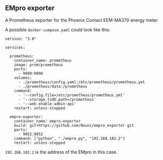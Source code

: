 ## EMpro exporter

A Prometheus exporter for the Phoenix Contact EEM-MA370 energy meter

A possible `docker-compose.yaml` could look like this:

```
version: "3.8"

services:

  prometheus:
    container_name: prometheus
    image: prom/prometheus
    ports:
      - 9090:9090
    volumes:
      - ./prometheus/config.yaml:/etc/prometheus/prometheus.yml
      - ./prometheus/data:/prometheus
    command:
      - '--config.file=/etc/prometheus/prometheus.yml'
      - '--storage.tsdb.path=/prometheus'
      - '--web.enable-admin-api'
    restart: unless-stopped

  empro-exporter:
    container_name: empro-exporter
    build: git+https://github.com/Bouni/empro_exporter.git
    ports:
      - 9052:9052
    command: ["python", "./empro.py", "192.168.102.2"]
    restart: unless-stopped
```

`192.168.102.2` is the address of the EMpro in this case.

